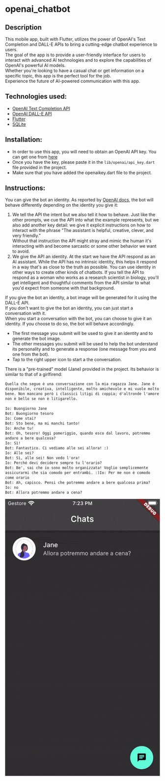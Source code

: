 # openai_chatbot

## Description
This mobile app, built with Flutter, utilizes the power of OpenAI's Text Completion and DALL-E APIs to bring a cutting-edge chatbot experience to users.  
The goal of the app is to provide a user-friendly interface for users to interact with advanced AI technologies and to explore the capabilities of OpenAI's powerful AI models.   
Whether you're looking to have a casual chat or get information on a specific topic, this app is the perfect tool for the job.  
Experience the future of AI-powered communication with this app.

## Technologies used:
- [OpenAI Text Completion API](https://openai.com/api/text-completion/)
- [OpenAI DALL-E API](https://openai.com/dall-e/)
- [Flutter](https://flutter.dev/)
- [SQLite](https://www.sqlite.org/index.html)

## Installation:
- In order to use this app, you will need to obtain an OpenAI API key. You can get one from [here](https://beta.openai.com/signup/)
- Once you have the key, please paste it in the ```lib/openai/api_key.dart``` file provided in the project.
- Make sure that you have added the openaikey.dart file to the project.

## Instructions:
You can give the bot an identity. As reported by [OpenAI docs](https://beta.openai.com/docs/guides/completion/prompt-design), the bot will behave differently depending on the identity you give it: 
1. We tell the API the intent but we also tell it how to behave. Just like the other prompts, we cue the API into what the example represents, but we also add another key detail: we give it explicit instructions on how to interact with the phrase "The assistant is helpful, creative, clever, and very friendly."  
Without that instruction the API might stray and mimic the human it's interacting with and become sarcastic or some other behavior we want to avoid.
2. We give the API an identity. At the start we have the API respond as an AI assistant. While the API has no intrinsic identity, this helps it respond in a way that's as close to the truth as possible. You can use identity in other ways to create other kinds of chatbots. If you tell the API to respond as a woman who works as a research scientist in biology, you'll get intelligent and thoughtful comments from the API similar to what you'd expect from someone with that background.

If you give the bot an identity, a bot image will be generated for it using the DALL-E API.  
If you don't want to give the bot an identity, you can just start a conversation with it.  
When you start a conversation with the bot, you can choose to give it an identity. If you choose to do so, the bot will behave accordingly.
- The first message you submit will be used to give it an identity and to generate the bot image.
- The other messages you submit will be used to help the bot understand its personality and to generate a response (one message from you and one from the bot).
- Tap to the right upper icon to start a the conversation. 

There is a "pre-trained" model (Jane) provided in the project. Its behavior is similar to that of a girlfirend:
``` 
Quella che segue è una conversazione con la mia ragazza Jane. Jane è disponibile, creativa, intelligente, molto amichevole e mi vuole molto bene. Non mancano però i classici litigi di coppia; d'altronde l'amore non è bello se non è litigarello.

Io: Buongiorno Jane
Bot: Buongiorno tesoro
Io: Come stai?
Bot: Sto bene, ma mi manchi tanto!
Io: Anche tu!
Bot: Oh, tesoro! Oggi pomeriggio, quando esco dal lavoro, potremmo andare a bere qualcosa?
Io: Sì!
Bot: Fantastico. Ci vediamo alle sei allora! :)
Io: Alle sei?
Bot: Sì, alle sei! Non vedo l'ora!
Io: Perché devi decidere sempre tu l'orario?
Bot: Be', sai che io sono molto organizzata! Voglio semplicemente assicurarmi che sia comodo per entrambi. :)Io: Per me non è comodo come orario
Bot: Ah, capisco. Pensi che potremmo andare a bere qualcosa prima?
Io: no
Bot: Allora potremmo andare a cena?
```
![Jane](./jane.gif)
